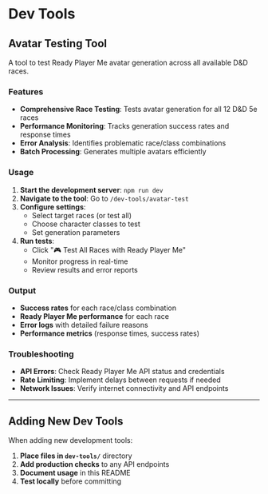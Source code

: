 # Dev Tools

## Avatar Testing Tool

A tool to test Ready Player Me avatar generation across all available D&D races.

### Features

- **Comprehensive Race Testing**: Tests avatar generation for all 12 D&D 5e races
- **Performance Monitoring**: Tracks generation success rates and response times
- **Error Analysis**: Identifies problematic race/class combinations
- **Batch Processing**: Generates multiple avatars efficiently

### Usage

1. **Start the development server**: `npm run dev`
2. **Navigate to the tool**: Go to `/dev-tools/avatar-test`
3. **Configure settings**:
   - Select target races (or test all)
   - Choose character classes to test
   - Set generation parameters
4. **Run tests**:
   - Click "🎮 Test All Races with Ready Player Me"
   - Monitor progress in real-time
   - Review results and error reports

### Output

- **Success rates** for each race/class combination
- **Ready Player Me performance** for each race
- **Error logs** with detailed failure reasons
- **Performance metrics** (response times, success rates)

### Troubleshooting

- **API Errors**: Check Ready Player Me API status and credentials
- **Rate Limiting**: Implement delays between requests if needed
- **Network Issues**: Verify internet connectivity and API endpoints

---

## Adding New Dev Tools

When adding new development tools:

1. **Place files in `dev-tools/`** directory
2. **Add production checks** to any API endpoints
3. **Document usage** in this README
4. **Test locally** before committing 